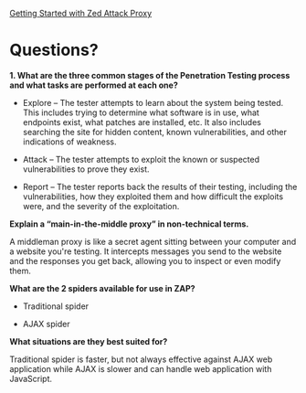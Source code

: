 [Getting Started with Zed Attack Proxy](https://www.zaproxy.org/getting-started/)

# Questions?

**1. What are the three common stages of the Penetration Testing process and what tasks are performed at each one?**

* Explore – The tester attempts to learn about the system being tested. This includes trying to determine what software is in use, what endpoints exist, what patches are installed, etc. It also includes searching the site for hidden content, known vulnerabilities, and other indications of weakness.

* Attack – The tester attempts to exploit the known or suspected vulnerabilities to prove they exist.

* Report – The tester reports back the results of their testing, including the vulnerabilities, how they exploited them and how difficult the exploits were, and the severity of the exploitation.

**Explain a “main-in-the-middle proxy” in non-technical terms.**

A middleman proxy is like a secret agent sitting between your computer and a website you're testing. It intercepts messages you send to the website and the responses you get back, allowing you to inspect or even modify them.

**What are the 2 spiders available for use in ZAP?**

* Traditional spider

* AJAX spider

**What situations are they best suited for?**

Traditional spider is faster, but not always effective against AJAX web application while AJAX is slower and can handle web application with JavaScript.